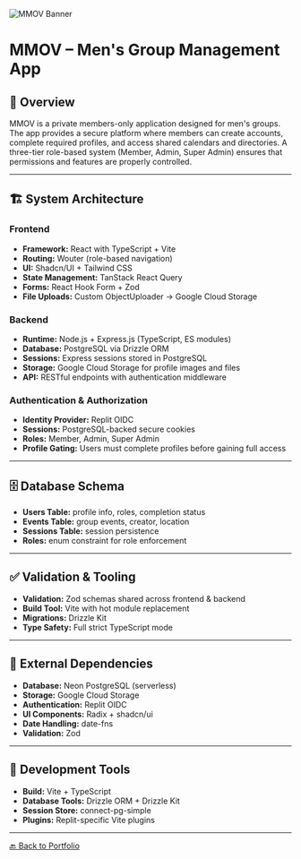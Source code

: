 ![MMOV Banner](https://imgur.com/lBRpJ33)

# MMOV – Men's Group Management App

## 📖 Overview
MMOV is a private members-only application designed for men's groups. The app provides a secure platform where members can create accounts, complete required profiles, and access shared calendars and directories. A three-tier role-based system (Member, Admin, Super Admin) ensures that permissions and features are properly controlled.

---

## 🏗 System Architecture

### Frontend
- **Framework:** React with TypeScript + Vite
- **Routing:** Wouter (role-based navigation)
- **UI:** Shadcn/UI + Tailwind CSS
- **State Management:** TanStack React Query
- **Forms:** React Hook Form + Zod
- **File Uploads:** Custom ObjectUploader → Google Cloud Storage

### Backend
- **Runtime:** Node.js + Express.js (TypeScript, ES modules)
- **Database:** PostgreSQL via Drizzle ORM
- **Sessions:** Express sessions stored in PostgreSQL
- **Storage:** Google Cloud Storage for profile images and files
- **API:** RESTful endpoints with authentication middleware

### Authentication & Authorization
- **Identity Provider:** Replit OIDC
- **Sessions:** PostgreSQL-backed secure cookies
- **Roles:** Member, Admin, Super Admin
- **Profile Gating:** Users must complete profiles before gaining full access

---

## 🗄 Database Schema
- **Users Table:** profile info, roles, completion status
- **Events Table:** group events, creator, location
- **Sessions Table:** session persistence
- **Roles:** enum constraint for role enforcement

---

## ✅ Validation & Tooling
- **Validation:** Zod schemas shared across frontend & backend
- **Build Tool:** Vite with hot module replacement
- **Migrations:** Drizzle Kit
- **Type Safety:** Full strict TypeScript mode

---

## 🔧 External Dependencies
- **Database:** Neon PostgreSQL (serverless)
- **Storage:** Google Cloud Storage
- **Authentication:** Replit OIDC
- **UI Components:** Radix + shadcn/ui
- **Date Handling:** date-fns
- **Validation:** Zod

---

## 🚀 Development Tools
- **Build:** Vite + TypeScript
- **Database Tools:** Drizzle ORM + Drizzle Kit
- **Session Store:** connect-pg-simple
- **Plugins:** Replit-specific Vite plugins

---

[🔙 Back to Portfolio](../README.md)
